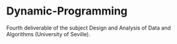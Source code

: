 # Dynamic-Programming
Fourth deliverable of the subject Design and Analysis of Data and Algorithms (University of Seville).
